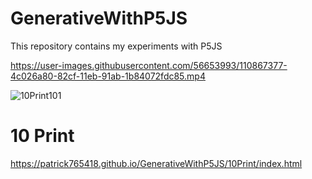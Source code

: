 # GenerativeWithP5JS
This repository contains my experiments with P5JS 

https://user-images.githubusercontent.com/56653993/110867377-4c026a80-82cf-11eb-91ab-1b84072fdc85.mp4

![10Print101](https://user-images.githubusercontent.com/56653993/110867456-6ccac000-82cf-11eb-8bff-aaeb2d348557.gif)

# 10 Print
https://patrick765418.github.io/GenerativeWithP5JS/10Print/index.html


